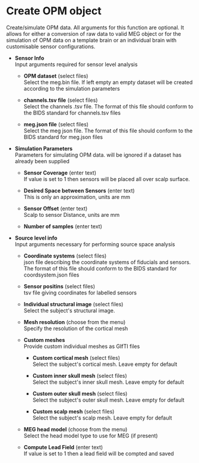 # Create OPM object  
Create/simulate OPM data. All arguments for this function are optional. It allows for either a conversion of raw data to valid MEG object or for the simulation of OPM data on a template brain or an individual brain with customisable sensor configurations.   

* **Sensor Info**   
Input arguments required for sensor level analysis   

    * **OPM dataset** (select files)  
    Select the meg.bin file. If left empty an empty dataset will be created according to the simulation parameters   

    * **channels.tsv file** (select files)  
    Select the channels .tsv file. The format of this file should conform to the BIDS standard for channels.tsv files   

    * **meg.json file** (select files)  
    Select the meg  json file.  The format of this file should conform to the BIDS standard for meg.json files   

* **Simulation Parameters**   
Parameters for simulating OPM data. will be ignored if a dataset has already been supplied   

    * **Sensor Coverage** (enter text)  
    If value is set to 1 then sensors will be placed all over scalp surface.    

    * **Desired Space between Sensors** (enter text)  
    This is only an approximation, units are mm   

    * **Sensor Offset** (enter text)  
    Scalp to sensor Distance, units are mm   

    * **Number of samples** (enter text)  

* **Source level info**   
Input arguments necessary for performing source space analysis   

    * **Coordinate systems** (select files)  
    json file describing the coordinate systems of fiducials and sensors. The format of this file should conform to the BIDS standard for coordsystem.json files   

    * **Sensor positins** (select files)  
    tsv file giving coordinates for labelled sensors   

    * **Individual structural image** (select files)  
    Select the subject's structural image.   

    * **Mesh resolution** (choose from the menu)  
    Specify the resolution of the cortical mesh   

    * **Custom meshes**   
    Provide custom individual meshes as GIfTI files   

        * **Custom cortical mesh** (select files)  
        Select the subject's cortical mesh. Leave empty for default   

        * **Custom inner skull mesh** (select files)  
        Select the subject's inner skull mesh. Leave empty for default   

        * **Custom outer skull mesh** (select files)  
        Select the subject's outer skull mesh. Leave empty for default   

        * **Custom scalp mesh** (select files)  
        Select the subject's scalp mesh. Leave empty for default   

    * **MEG head model** (choose from the menu)  
    Select the head model type to use for MEG (if present)   

    * **Compute Lead Field** (enter text)  
    If value is set to 1 then a lead field will be compted and saved   
